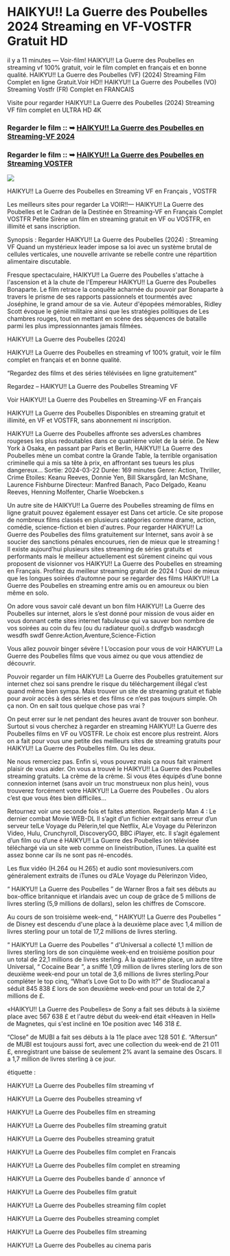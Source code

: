 #	HAIKYU!! La Guerre des Poubelles 2024 Streaming en VF-VOSTFR Gratuit HD

il y a 11 minutes — Voir-film! HAIKYU!! La Guerre des Poubelles en streaming vf 100% gratuit, voir le film complet en français et en bonne qualité. HAIKYU!! La Guerre des Poubelles (VF) (2024) Streaming Film Complet en ligne Gratuit.Voir HD!! HAIKYU!! La Guerre des Poubelles (VO) Streaming Vostfr (FR) Complet en FRANCAIS

Visite pour regarder HAIKYU!! La Guerre des Poubelles (2024) Streaming VF film complet en ULTRA HD 4K

### Regarder le film :: ➥ [HAIKYU!! La Guerre des Poubelles en Streaming-VF 2024](https://t.co/OVukl1YiYU)

### Regarder le film :: ➥ [HAIKYU!! La Guerre des Poubelles en Streaming VOSTFR](https://t.co/OVukl1YiYU)

<p dir="auto"><a href="https://t.co/OVukl1YiYU" title="PLAYNOW" rel="nofollow"><img src="https://i.imgur.com/jhNGoEt.gif" style="max-width: 100%;"></a></p>

HAIKYU!! La Guerre des Poubelles en Streaming VF en Français , VOSTFR

Les meilleurs sites pour regarder La VOIR!!— HAIKYU!! La Guerre des Poubelles et le Cadran de la Destinée en Streaming-VF en Français Complet VOSTFR Petite Sirène un film en streaming gratuit en VF ou VOSTFR, en illimité et sans inscription.

Synopsis : Regarder HAIKYU!! La Guerre des Poubelles (2024) : Streaming VF Quand un mystérieux leader impose sa loi avec un système brutal de cellules verticales, une nouvelle arrivante se rebelle contre une répartition alimentaire discutable.

Fresque spectaculaire, HAIKYU!! La Guerre des Poubelles s'attache à l'ascension et à la chute de l'Empereur HAIKYU!! La Guerre des Poubelles Bonaparte. Le film retrace la conquête acharnée du pouvoir par Bonaparte à travers le prisme de ses rapports passionnels et tourmentés avec Joséphine, le grand amour de sa vie. Auteur d'épopées mémorables, Ridley Scott évoque le génie militaire ainsi que les stratégies politiques de Les chambres rouges, tout en mettant en scène des séquences de bataille parmi les plus impressionnantes jamais filmées.

HAIKYU!! La Guerre des Poubelles (2024)

HAIKYU!! La Guerre des Poubelles en streaming vf 100% gratuit, voir le film complet en français et en bonne qualité.

“Regardez des films et des séries télévisées en ligne gratuitement”

Regardez – HAIKYU!! La Guerre des Poubelles Streaming VF

Voir HAIKYU!! La Guerre des Poubelles en Streaming-VF en Français

HAIKYU!! La Guerre des Poubelles Disponibles en streaming gratuit et illimité, en VF et VOSTFR, sans abonnement ni inscription.

HAIKYU!! La Guerre des Poubelles affronte ses adversLes chambres rougeses les plus redoutables dans ce quatrième volet de la série. De New York à Osaka, en passant par Paris et Berlin, HAIKYU!! La Guerre des Poubelles mène un combat contre la Grande Table, la terrible organisation criminelle qui a mis sa tête à prix, en affrontant ses tueurs les plus dangereux... Sortie: 2024-03-22 Durée: 169 minutes Genre: Action, Thriller, Crime Etoiles: Keanu Reeves, Donnie Yen, Bill Skarsgård, Ian McShane, Laurence Fishburne Directeur: Manfred Banach, Paco Delgado, Keanu Reeves, Henning Molfenter, Charlie Woebcken.s

Un autre site de HAIKYU!! La Guerre des Poubelles streaming de films en ligne gratuit pouvez également essayer est Dans cet article. Ce site propose de nombreux films classés en plusieurs catégories comme drame, action, comédie, science-fiction et bien d'autres. Pour regarder HAIKYU!! La Guerre des Poubelles des films gratuitement sur Internet, sans avoir à se soucier des sanctions pénales encourues, rien de mieux que le streaming ! Il existe aujourd’hui plusieurs sites streaming de séries gratuits et performants mais le meilleur actuellement est sûrement cineinc qui vous proposent de visionner vos HAIKYU!! La Guerre des Poubelles en streaming en Français. Profitez du meilleur streaming gratuit de 2024 ! Quoi de mieux que les longues soirées d’automne pour se regarder des films HAIKYU!! La Guerre des Poubelles en streaming entre amis ou en amoureux ou bien même en solo.

On adore vous savoir calé devant un bon film HAIKYU!! La Guerre des Poubelles sur internet, alors le s’est donné pour mission de vous aider en vous donnant cette sites internet fabuleuse qui va sauver bon nombre de vos soirées au coin du feu (ou du radiateur quoi).s drdfgvb wasdxcgh wesdfh swdf Genre:Action,Aventure,Science-Fiction

Vous allez pouvoir binger sévère ! L’occasion pour vous de voir HAIKYU!! La Guerre des Poubelles films que vous aimez ou que vous attendiez de découvrir.

Pouvoir regarder un film HAIKYU!! La Guerre des Poubelles gratuitement sur internet chez soi sans prendre le risque du téléchargement illégal c’est quand même bien sympa. Mais trouver un site de streaming gratuit et fiable pour avoir accès à des séries et des films ce n’est pas toujours simple. Oh ça non. On en sait tous quelque chose pas vrai ?

On peut errer sur le net pendant des heures avant de trouver son bonheur. Surtout si vous cherchez à regarder en streaming HAIKYU!! La Guerre des Poubelles films en VF ou VOSTFR. Le choix est encore plus restreint. Alors on a fait pour vous une petite des meilleurs sites de streaming gratuits pour HAIKYU!! La Guerre des Poubelles film. Ou les deux.

Ne nous remerciez pas. Enfin si, vous pouvez mais ça nous fait vraiment plaisir de vous aider. On vous a trouvé le HAIKYU!! La Guerre des Poubelles streaming gratuits. La crème de la crème. Si vous êtes équipés d’une bonne connexion internet (sans avoir un truc monstrueux non plus hein), vous trouverez forcément votre HAIKYU!! La Guerre des Poubelles . Ou alors c’est que vous êtes bien difficiles…

Retournez voir une seconde fois et faites attention. RegarderIp Man 4 : Le dernier combat Movie WEB-DL Il s’agit d’un fichier extrait sans erreur d’un serveur telLe Voyage du Pèlerin,tel que Netflix, ALe Voyage du Pèlerinzon Video, Hulu, Crunchyroll, DiscoveryGO, BBC iPlayer, etc. Il s’agit également d’un film ou d’une é HAIKYU!! La Guerre des Poubelles ion télévisée téléchargé via un site web comme on lineistribution, iTunes. La qualité est assez bonne car ils ne sont pas ré-encodés.

Les flux vidéo (H.264 ou H.265) et audio sont moviesunivers.com généralement extraits de iTunes ou d’ALe Voyage du Pèlerinzon Video,

“ HAIKYU!! La Guerre des Poubelles ” de Warner Bros a fait ses débuts au box-office britannique et irlandais avec un coup de grâce de 5 millions de livres sterling (5,9 millions de dollars), selon les chiffres de Comscore.

Au cours de son troisième week-end, “ HAIKYU!! La Guerre des Poubelles ” de Disney est descendu d'une place à la deuxième place avec 1,4 million de livres sterling pour un total de 17,2 millions de livres sterling.

“ HAIKYU!! La Guerre des Poubelles ” d'Universal a collecté 1,1 million de livres sterling lors de son cinquième week-end en troisième position pour un total de 22,1 millions de livres sterling. À la quatrième place, un autre titre Universal, “ Cocaine Bear ”, a sniffé 1,09 million de livres sterling lors de son deuxième week-end pour un total de 3,6 millions de livres sterling.Pour compléter le top cinq, “What’s Love Got to Do with It?” de Studiocanal a séduit 845 838 £ lors de son deuxième week-end pour un total de 2,7 millions de £.

«HAIKYU!! La Guerre des Poubelles» de Sony a fait ses débuts à la sixième place avec 567 638 £ et l'autre début du week-end était «Heaven in Hell» de Magnetes, qui s'est incliné en 10e position avec 146 318 £.

“Close” de MUBI a fait ses débuts à la 11e place avec 128 501 £. “Aftersun” de MUBI est toujours aussi fort, avec une collection du week-end de 21 011 £, enregistrant une baisse de seulement 2% avant la semaine des Oscars. Il a 1,7 million de livres sterling à ce jour.

étiquette :

HAIKYU!! La Guerre des Poubelles film streaming vf

HAIKYU!! La Guerre des Poubelles streaming vf

HAIKYU!! La Guerre des Poubelles film en streaming

HAIKYU!! La Guerre des Poubelles film streaming gratuit

HAIKYU!! La Guerre des Poubelles streaming gratuit

HAIKYU!! La Guerre des Poubelles film complet en Francais

HAIKYU!! La Guerre des Poubelles film complet en streaming

HAIKYU!! La Guerre des Poubelles bande d` annonce vf

HAIKYU!! La Guerre des Poubelles film gratuit

HAIKYU!! La Guerre des Poubelles streaming film coplet

HAIKYU!! La Guerre des Poubelles streaming complet

HAIKYU!! La Guerre des Poubelles film streaming

HAIKYU!! La Guerre des Poubelles au cinema paris

